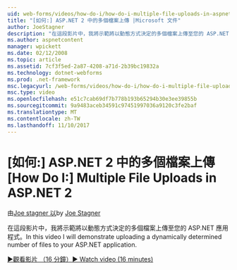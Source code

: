 ```yaml
---
uid: web-forms/videos/how-do-i/how-do-i-multiple-file-uploads-in-aspnet-2
title: "[如何:] ASP.NET 2 中的多個檔案上傳 |Microsoft 文件"
author: JoeStagner
description: "在這段影片中，我將示範將以動態方式決定的多個檔案上傳至您的 ASP.NET 應用程式。"
ms.author: aspnetcontent
manager: wpickett
ms.date: 02/12/2008
ms.topic: article
ms.assetid: 7cf3f5ed-2a87-4208-a71d-2b39bc19832a
ms.technology: dotnet-webforms
ms.prod: .net-framework
msc.legacyurl: /web-forms/videos/how-do-i/how-do-i-multiple-file-uploads-in-aspnet-2
msc.type: video
ms.openlocfilehash: e51c7cab69df7b778b193b65294b30e3ee39855b
ms.sourcegitcommit: 9a9483aceb34591c97451997036a9120c3fe2baf
ms.translationtype: MT
ms.contentlocale: zh-TW
ms.lasthandoff: 11/10/2017
---
```

<a name="how-do-i--multiple-file-uploads-in-aspnet-2"></a><span data-ttu-id="0a7f5-103">[如何:] ASP.NET 2 中的多個檔案上傳</span><span class="sxs-lookup"><span data-stu-id="0a7f5-103">[How Do I:]  Multiple File Uploads in ASP.NET 2</span></span>
====================
<span data-ttu-id="0a7f5-104">由[Joe stagner 以](https://github.com/JoeStagner)</span><span class="sxs-lookup"><span data-stu-id="0a7f5-104">by [Joe Stagner](https://github.com/JoeStagner)</span></span>

<span data-ttu-id="0a7f5-105">在這段影片中，我將示範將以動態方式決定的多個檔案上傳至您的 ASP.NET 應用程式。</span><span class="sxs-lookup"><span data-stu-id="0a7f5-105">In this video I will demonstrate uploading a dynamically determined number of files to your ASP.NET application.</span></span>

[<span data-ttu-id="0a7f5-106">&#9654;觀看影片 （16 分鐘）</span><span class="sxs-lookup"><span data-stu-id="0a7f5-106">&#9654; Watch video (16 minutes)</span></span>](https://channel9.msdn.com/Blogs/ASP-NET-Site-Videos/how-do-i-multiple-file-uploads-in-aspnet-2)
